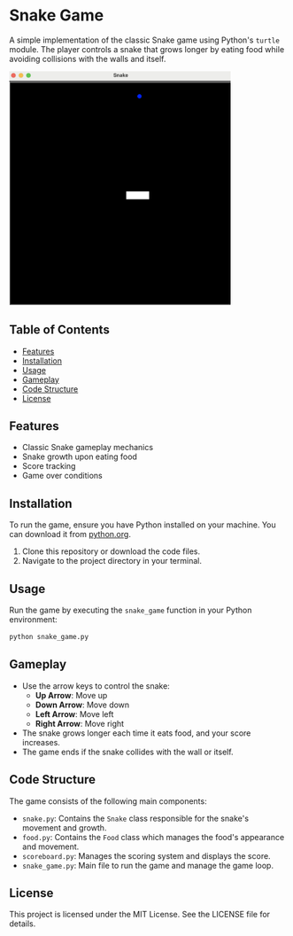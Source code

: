 # Snake Game

A simple implementation of the classic Snake game using Python's `turtle` module. The player controls a snake that grows longer by eating food while avoiding collisions with the walls and itself.

<img src="snake_game.png" width="400">

## Table of Contents

- [Features](#features)
- [Installation](#installation)
- [Usage](#usage)
- [Gameplay](#gameplay)
- [Code Structure](#code-structure)
- [License](#license)

## Features

- Classic Snake gameplay mechanics
- Snake growth upon eating food
- Score tracking
- Game over conditions

## Installation

To run the game, ensure you have Python installed on your machine. You can download it from [python.org](https://www.python.org/downloads/).

1. Clone this repository or download the code files.
2. Navigate to the project directory in your terminal.

## Usage

Run the game by executing the `snake_game` function in your Python environment:

```bash
python snake_game.py
```

## Gameplay

- Use the arrow keys to control the snake:
  - **Up Arrow**: Move up
  - **Down Arrow**: Move down
  - **Left Arrow**: Move left
  - **Right Arrow**: Move right
- The snake grows longer each time it eats food, and your score increases.
- The game ends if the snake collides with the wall or itself.

## Code Structure

The game consists of the following main components:

- `snake.py`: Contains the `Snake` class responsible for the snake's movement and growth.
- `food.py`: Contains the `Food` class which manages the food's appearance and movement.
- `scoreboard.py`: Manages the scoring system and displays the score.
- `snake_game.py`: Main file to run the game and manage the game loop.


## License

This project is licensed under the MIT License. See the LICENSE file for details.
